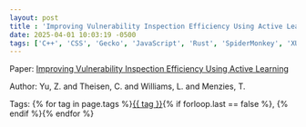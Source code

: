 ```yaml
---
layout: post
title : 'Improving Vulnerability Inspection Efficiency Using Active Learning'
date: 2025-04-01 10:03:19 -0500
tags: ['C++', 'CSS', 'Gecko', 'JavaScript', 'Rust', 'SpiderMonkey', 'XUL', 'C', 'Vulnerability Analysis', 'Support Vector Machine (final)', 'Code metrics', 'Tokenizer']
---
```

Paper: [Improving Vulnerability Inspection Efficiency Using Active Learning](https://ieeexplore-ieee-org.proxy.library.nd.edu/document/8883076)

Author: Yu, Z. and Theisen, C. and Williams, L. and Menzies, T.




 Tags: 
    <span>
    {% for tag in page.tags %}<a href="{{ site.baseurl }}tags/#{{ tag | slugify }}">{{ tag }}</a>{% if forloop.last == false %}, {% endif %}{% endfor %}
    </span>
